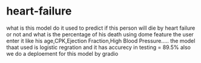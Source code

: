 # heart-failure
what is this model do
it used to predict if this person will die by heart failure or not and what is the percentage of his death using dome feature the user enter it like his age,CPK,Ejection Fraction,High Blood Pressure.....
the model thaat used is logistic regration and it has accurecy in testing = 89.5% 
also we do a deploement for this model by gradio 
